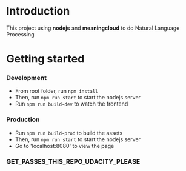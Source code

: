 # Introduction

This project using **nodejs** and **meaningcloud** to do Natural Language Processing

# Getting started

### Development

- From root folder, run `npm install`
- Then, run `npm run start` to start the nodejs server
- Run `npm run build-dev` to watch the frontend

### Production

- Run `npm run build-prod` to build the assets
- Then, run `npm run start` to start the nodejs server
- Go to 'localhost:8080' to view the page

### GET_PASSES_THIS_REPO_UDACITY_PLEASE
